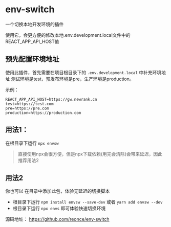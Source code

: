 # env-switch
一个切换本地开发环境的插件

使用它，会更方便的修改本地.env.development.local文件中的REACT_APP_API_HOST值

## 预先配置环境地址
使用此插件，首先需要在项目根目录下的 `.env.development.local` 中补充环境地址
测试环境是test，预发布环境是pre，生产环境是production。

示例：
~~~
REACT_APP_API_HOST=https://gw.newrank.cn
test=https://test.com
pre=https://pre.com
production=https://production.com
~~~

## 用法1：
在根目录下运行 `npx envsw`

> 直接使用npx会很方便，但是npx下载依赖(用完会清除)会带来延迟，因此推荐用法2
## 用法2
你也可以 在目录中添加此包，体验无延迟的切换脚本
* 根目录下运行 `npm install envsw --save-dev` 或者 `yarn add envsw --dev` 
* 根目录下运行 `npx envs` 即可体验快速切换环境

源码地址： https://github.com/reonce/env-switch
